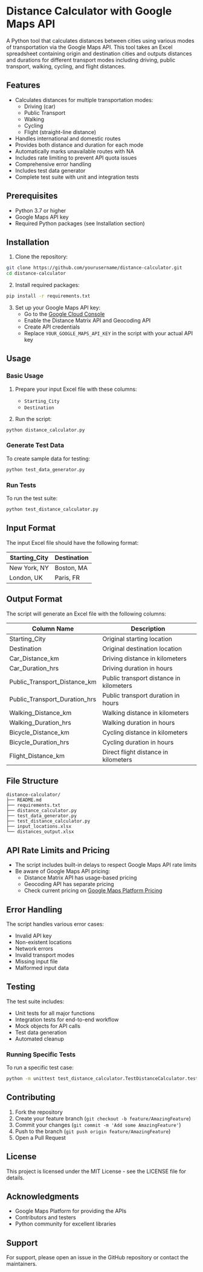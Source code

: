 # Distance Calculator with Google Maps API

A Python tool that calculates distances between cities using various modes of transportation via the Google Maps API. This tool takes an Excel spreadsheet containing origin and destination cities and outputs distances and durations for different transport modes including driving, public transport, walking, cycling, and flight distances.

## Features

- Calculates distances for multiple transportation modes:
  - Driving (car)
  - Public Transport
  - Walking
  - Cycling
  - Flight (straight-line distance)
- Handles international and domestic routes
- Provides both distance and duration for each mode
- Automatically marks unavailable routes with NA
- Includes rate limiting to prevent API quota issues
- Comprehensive error handling
- Includes test data generator
- Complete test suite with unit and integration tests

## Prerequisites

- Python 3.7 or higher
- Google Maps API key
- Required Python packages (see Installation section)

## Installation

1. Clone the repository:
```bash
git clone https://github.com/yourusername/distance-calculator.git
cd distance-calculator
```

2. Install required packages:
```bash
pip install -r requirements.txt
```

3. Set up your Google Maps API key:
   - Go to the [Google Cloud Console](https://console.cloud.google.com/)
   - Enable the Distance Matrix API and Geocoding API
   - Create API credentials
   - Replace `YOUR_GOOGLE_MAPS_API_KEY` in the script with your actual API key

## Usage

### Basic Usage

1. Prepare your input Excel file with these columns:
   - `Starting_City`
   - `Destination`

2. Run the script:
```bash
python distance_calculator.py
```

### Generate Test Data

To create sample data for testing:
```bash
python test_data_generator.py
```

### Run Tests

To run the test suite:
```bash
python test_distance_calculator.py
```

## Input Format

The input Excel file should have the following format:

| Starting_City | Destination |
|--------------|-------------|
| New York, NY | Boston, MA  |
| London, UK   | Paris, FR   |

## Output Format

The script will generate an Excel file with the following columns:

| Column Name | Description |
|------------|-------------|
| Starting_City | Original starting location |
| Destination | Original destination location |
| Car_Distance_km | Driving distance in kilometers |
| Car_Duration_hrs | Driving duration in hours |
| Public_Transport_Distance_km | Public transport distance in kilometers |
| Public_Transport_Duration_hrs | Public transport duration in hours |
| Walking_Distance_km | Walking distance in kilometers |
| Walking_Duration_hrs | Walking duration in hours |
| Bicycle_Distance_km | Cycling distance in kilometers |
| Bicycle_Duration_hrs | Cycling duration in hours |
| Flight_Distance_km | Direct flight distance in kilometers |

## File Structure

```
distance-calculator/
├── README.md
├── requirements.txt
├── distance_calculator.py
├── test_data_generator.py
├── test_distance_calculator.py
├── input_locations.xlsx
└── distances_output.xlsx
```

## API Rate Limits and Pricing

- The script includes built-in delays to respect Google Maps API rate limits
- Be aware of Google Maps API pricing:
  - Distance Matrix API has usage-based pricing
  - Geocoding API has separate pricing
  - Check current pricing on [Google Maps Platform Pricing](https://cloud.google.com/maps-platform/pricing)

## Error Handling

The script handles various error cases:
- Invalid API key
- Non-existent locations
- Network errors
- Invalid transport modes
- Missing input file
- Malformed input data

## Testing

The test suite includes:
- Unit tests for all major functions
- Integration tests for end-to-end workflow
- Mock objects for API calls
- Test data generation
- Automated cleanup

### Running Specific Tests

To run a specific test case:
```bash
python -m unittest test_distance_calculator.TestDistanceCalculator.test_calculate_distance
```

## Contributing

1. Fork the repository
2. Create your feature branch (`git checkout -b feature/AmazingFeature`)
3. Commit your changes (`git commit -m 'Add some AmazingFeature'`)
4. Push to the branch (`git push origin feature/AmazingFeature`)
5. Open a Pull Request

## License

This project is licensed under the MIT License - see the LICENSE file for details.

## Acknowledgments

- Google Maps Platform for providing the APIs
- Contributors and testers
- Python community for excellent libraries

## Support

For support, please open an issue in the GitHub repository or contact the maintainers.